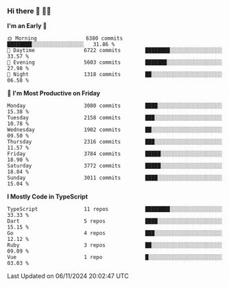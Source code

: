 ### Hi there 👋 🧑‍💻



<!--START_SECTION:waka-->
**I'm an Early 🐤** 

```text
🌞 Morning                6380 commits        ████████░░░░░░░░░░░░░░░░░   31.86 % 
🌆 Daytime                6722 commits        ████████░░░░░░░░░░░░░░░░░   33.57 % 
🌃 Evening                5603 commits        ███████░░░░░░░░░░░░░░░░░░   27.98 % 
🌙 Night                  1318 commits        ██░░░░░░░░░░░░░░░░░░░░░░░   06.58 % 
```
📅 **I'm Most Productive on Friday** 

```text
Monday                   3080 commits        ████░░░░░░░░░░░░░░░░░░░░░   15.38 % 
Tuesday                  2158 commits        ███░░░░░░░░░░░░░░░░░░░░░░   10.78 % 
Wednesday                1902 commits        ██░░░░░░░░░░░░░░░░░░░░░░░   09.50 % 
Thursday                 2316 commits        ███░░░░░░░░░░░░░░░░░░░░░░   11.57 % 
Friday                   3784 commits        █████░░░░░░░░░░░░░░░░░░░░   18.90 % 
Saturday                 3772 commits        █████░░░░░░░░░░░░░░░░░░░░   18.84 % 
Sunday                   3011 commits        ████░░░░░░░░░░░░░░░░░░░░░   15.04 % 
```


**I Mostly Code in TypeScript** 

```text
TypeScript               11 repos            ████████░░░░░░░░░░░░░░░░░   33.33 % 
Dart                     5 repos             ████░░░░░░░░░░░░░░░░░░░░░   15.15 % 
Go                       4 repos             ███░░░░░░░░░░░░░░░░░░░░░░   12.12 % 
Ruby                     3 repos             ██░░░░░░░░░░░░░░░░░░░░░░░   09.09 % 
Vue                      1 repo              █░░░░░░░░░░░░░░░░░░░░░░░░   03.03 % 
```




 Last Updated on 06/11/2024 20:02:47 UTC
<!--END_SECTION:waka-->


